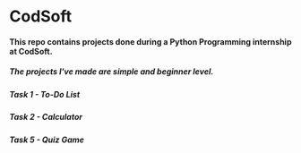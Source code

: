 # CodSoft
#### This repo contains projects done during a Python Programming internship at CodSoft.
##### The projects I've made are simple and beginner level.

##### Task 1 - To-Do List
##### Task 2 - Calculator
##### Task 5 - Quiz Game
